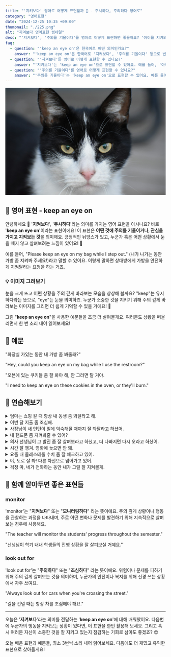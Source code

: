 ```yaml
---
title: "'지켜보다' 영어로 어떻게 표현할까 👀 - 주시하다, 주의하다 영어로"
category: "영어표현"
date: "2024-12-25 10:35 +09:00"
thumbnail: "./225.png"
alt: "지켜보다 영어표현 썸네일"
desc: "'지켜보다', '주의를 기울이다'를 영어로 어떻게 표현하면 좋을까요? '아이를 지켜봐야 해', '이 프로젝트에 주의를 기울여야 해'는 영어로 어떻게 표현할 수 있을까요? 이러한 표현을 영어로 표현하는 법을 배워봅시다. 다양한 예문을 통해서 연습하고 본인의 표현으로 만들어 보세요."
faq:
  - question: "'keep an eye on'은 한국어로 어떤 의미인가요?"
    answer: "'keep an eye on'은 한국어로 '지켜보다', '주의를 기울이다' 등으로 번역될 수 있어요."
  - question: "'지켜보다'를 영어로 어떻게 표현할 수 있나요?"
    answer: "'지켜보다'는 'keep an eye on'으로 표현할 수 있어요. 예를 들어, '아이를 지켜봐야 해'는 'I need to keep an eye on the kids'로 말할 수 있어요."
  - question: "'주의를 기울이다'를 영어로 어떻게 표현할 수 있나요?"
    answer: "'주의를 기울이다'는 'keep an eye on'으로 표현할 수 있어요. 예를 들어, '이 프로젝트에 주의를 기울여야 해'는 'We need to keep an eye on this project'로 말할 수 있어요."
---
```


![노려보는 고양이](./225-1.jpg)

## 🌟 영어 표현 - keep an eye on

안녕하세요 👋 '**지켜보다**', '**주시하다**'라는 의미를 가지는 영어 표현을 아시나요? 바로 '**keep an eye on**'이라는 표현이에요! 이 표현은 **어떤 것에 주의를 기울이거나, 관심을 가지고 지켜보는 것**을 의미해요. 긍정적인 뉘앙스가 있고, 누군가 혹은 어떤 상황에서 눈을 떼지 않고 살펴보려는 느낌이 있어요! 👀

예를 들어, "Please keep an eye on my bag while I step out." (내가 나가는 동안 가방 좀 지켜봐 주세요!)라고 말할 수 있어요. 이렇게 말하면 상대방에게 가방을 안전하게 지켜달라는 요청을 하는 거죠.

<div 
  data-inline-banner="🎉 새해에는 스픽 AI와 함께 영어 공부하자" 
  data-inline-banner-subtext="설날 특별 할인으로 60%할인 + 추가 7만원 할인! (~2/3)" 
  data-inline-banner-link="https://app.usespeak.com/kr-ko/sale/kr-affiliate-special/?ref=engple-inline"
  data-inline-banner-caption="해당 링크를 통해 구매시 일정액의 수수료를 지급받습니다.">
</div>

### 💡 이미지 그려보기

눈을 크게 뜨고 어떤 상황을 주의 깊게 바라보는 모습을 상상해 볼까요? "keep"는 유지하다라는 뜻으로, "eye"는 눈을 의미하죠. 누군가 소중한 것을 지키기 위해 주의 깊게 바라보는 이미지를 그리면 더 쉽게 기억할 수 있을 거에요! 🌟

그럼 "**keep an eye on**"을 사용한 예문들을 조금 더 살펴볼게요. 여러분도 상황을 떠올리면서 한 번 소리 내어 읽어보세요!

## 📖 예문

"화장실 가있는 동안 내 가방 좀 봐줄래?"

"Hey, could you keep an eye on my bag while I use the restroom?"

"오븐에 있는 쿠키들 좀 잘 봐야 해, 안 그러면 탈 거야.

"I need to keep an eye on these cookies in the oven, or they'll burn."

## 💬 연습해보기

<details>
<summary>엄마는 쇼핑 갈 때 항상 내 동생 좀 봐달라고 해.</summary>
<span>My mom always asks me to keep an eye on my little brother when she goes shopping.</span>
</details>

<details>
<summary>이번 달 지출 좀 조심해.</summary>
<span>Just keep an eye on your spending this month.</span>
</details>

<details>
<summary>사장님이 새 인턴이 일에 익숙해질 때까지 잘 봐달라고 하셨어.</summary>
<span>The boss told me to keep an eye on the new intern until she <a href="/blog/in-english/020.get-the-hang-of-it/">gets the hang of</a> things.</span>
</details>

<details>
<summary>내 핸드폰 좀 지켜봐줄 수 있어?</summary>
<span>Can you keep an eye on my phone?</span>
</details>

<details>
<summary>의사 선생님이 그 발진 좀 잘 살펴보라고 하셨고, 더 나빠지면 다시 오라고 하셨어.</summary>
<span>The doctor said to keep an eye on that rash and come back if it gets worse.</span>
</details>

<details>
<summary>시간 잘 챙겨. 영화에 늦으면 안 돼.</summary>
<span><a href="/blog/in-english/232.make-sure/">Make sure</a> to keep an eye on the time. We can't be late for the movie.</span>
</details>

<details>
<summary>요즘 내 콜레스테롤 수치 좀 잘 체크하고 있어.</summary>
<span>I'm trying to keep an eye on my cholesterol levels these days.</span>
</details>

<details>
<summary>야, 도로 잘 봐! 다른 차선으로 넘어가고 있어.</summary>
<span>Hey, keep an eye on the road! You're drifting into the other lane.</span>
</details>

<details>
<summary>걱정 마, 네가 전화하는 동안 내가 그릴 잘 지켜볼게.</summary>
<span>Don't worry, I'll keep an eye on the grill while you take that call.</span>
</details>

## 🤝 함께 알아두면 좋은 표현들

### monitor

'monitor'는 "**지켜보다**" 또는 "**모니터링하다**" 라는 뜻이에요. 주의 깊게 상황이나 행동을 관찰하는 과정을 나타내며, 주로 어떤 변화나 문제를 발견하기 위해 지속적으로 살펴보는 경우에 사용해요.

"The teacher will monitor the students' progress throughout the semester."

"선생님이 학기 내내 학생들의 진행 상황을 잘 살펴보실 거예요."

### look out for

'look out for'는 "**주의하다**" 또는 "**조심하다**" 라는 뜻이에요. 위험이나 문제를 피하기 위해 주의 깊게 살펴보는 것을 의미하며, 누군가의 안전이나 복지를 위해 신경 쓰는 상황에서 자주 쓰여요.

"Always look out for cars when you're crossing the street."

"길을 건널 때는 항상 차를 조심해야 해요."

---

오늘은 '**지켜보다**'라는 의미를 전달하는 '**keep an eye on**'에 대해 배워봤어요. 다음번에 누군가의 행동을 지켜보는 상황이 있다면, 이 표현을 한번 활용해 보세요. 그리고 혹시 여러분 자신이 소중한 것을 잘 지키고 있는지 점검하는 기회로 삼아도 좋겠죠? 😊

오늘 배운 표현과 예문들, 최소 3번씩 소리 내어 읽어보세요. 다음에도 더 재밌고 유익한 표현으로 찾아올게요!
